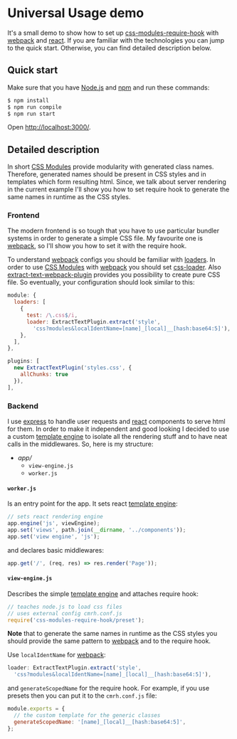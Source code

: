 Universal Usage demo
====================

It's a small demo to show how to set up [css-modules-require-hook](https://github.com/css-modules/css-modules-require-hook/) with [webpack](https://webpack.github.io/) and [react](https://facebook.github.io/react/). If you are familiar with the technologies you can jump to the quick start. Otherwise, you can find detailed description below.


## Quick start

Make sure that you have [Node.js](https://nodejs.org/en/) and [npm](https://www.npmjs.com/) and run these commands:

```bash
$ npm install
$ npm run compile
$ npm run start
```

Open <a href="http://localhost:3000/" target="_blank">http://localhost:3000/</a>.


## Detailed description

In short [CSS&nbsp;Modules](https://github.com/css-modules/css-modules) provide modularity with generated class names. Therefore, generated names should be present in CSS styles and in templates which form resulting html. Since, we talk about server rendering in the current example I'll show you how to set require hook to generate the same names in runtime as the CSS styles.


### Frontend

The modern frontend is so tough that you have to use particular bundler systems in order to generate a simple CSS file. My favourite one is [webpack](https://webpack.github.io/), so I'll show you how to set it with the require hook.

To understand [webpack](https://webpack.github.io/) configs you should be familiar with [loaders](https://webpack.github.io/docs/using-loaders.html). In order to use [CSS&nbsp;Modules](https://github.com/css-modules/css-modules) with [webpack](https://webpack.github.io/) you should set [css-loader](https://github.com/webpack/css-loader#css-modules). Also [extract-text-webpack-plugin](https://github.com/webpack/extract-text-webpack-plugin) provides you possibility to create pure CSS file. So eventually, your configuration should look similar to this:

```javascript
module: {
  loaders: [
    {
      test: /\.css$/i,
      loader: ExtractTextPlugin.extract('style',
        'css?modules&localIdentName=[name]_[local]__[hash:base64:5]'),
    },
  ],
},

plugins: [
  new ExtractTextPlugin('styles.css', {
    allChunks: true
  }),
],
```

### Backend

I use [express](http://expressjs.com/) to handle user requests and [react](https://facebook.github.io/react/) components to serve html for them. In order to make it independent and good looking I decided to use a custom [template engine](http://expressjs.com/en/advanced/developing-template-engines.html) to isolate all the rendering stuff and to have neat calls in the middlewares. So, here is my structure:

- *app/*
  - `view-engine.js`
  - `worker.js`

#### `worker.js`

Is an entry point for the app. It sets react [template engine](http://expressjs.com/en/advanced/developing-template-engines.html):

```javascript
// sets react rendering engine
app.engine('js', viewEngine);
app.set('views', path.join(__dirname, '../components'));
app.set('view engine', 'js');
```

and declares basic middlewares:

```javascript
app.get('/', (req, res) => res.render('Page'));
```

#### `view-engine.js`

Describes the simple [template engine](http://expressjs.com/en/advanced/developing-template-engines.html) and attaches require hook:

```javascript
// teaches node.js to load css files
// uses external config cmrh.conf.js
require('css-modules-require-hook/preset');
```

**Note** that to generate the same names in runtime as the CSS styles you should provide the same pattern to [webpack](https://webpack.github.io/) and to the require hook.

Use `localIdentName` for [webpack](https://webpack.github.io/):

```javascript
loader: ExtractTextPlugin.extract('style',
  'css?modules&localIdentName=[name]_[local]__[hash:base64:5]'),
```

and `generateScopedName` for the require hook. For example, if you use presets then you can put it to the `cmrh.conf.js` file:

```javascript
module.exports = {
  // the custom template for the generic classes
  generateScopedName: '[name]_[local]__[hash:base64:5]',
};

```
